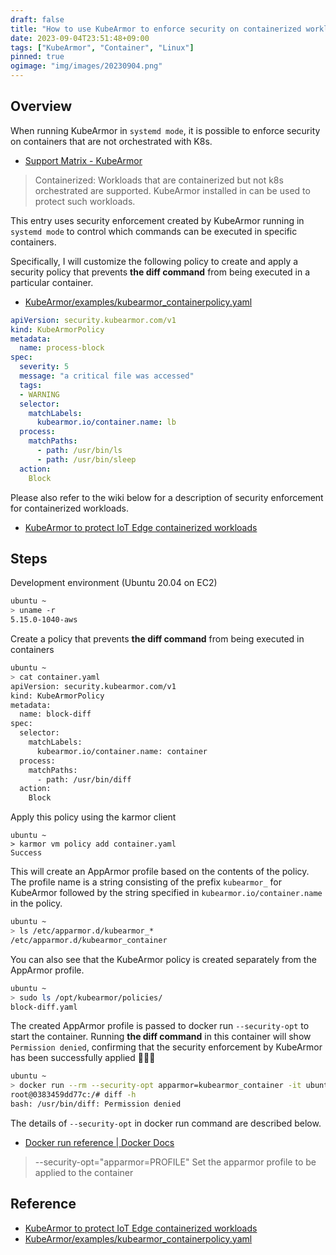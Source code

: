 ```yaml
---
draft: false
title: "How to use KubeArmor to enforce security on containerized workloads"
date: 2023-09-04T23:51:48+09:00
tags: ["KubeArmor", "Container", "Linux"]
pinned: true
ogimage: "img/images/20230904.png"
---
```


## Overview

<!-- KubeArmor を systemd mode で動作させる際、K8s でオーケストレーションされていないコンテナにおけるセキュリティの強制を実施することができます。 -->

When running KubeArmor in `systemd mode`, it is possible to enforce security on containers that are not orchestrated with K8s.

- [Support Matrix - KubeArmor](https://docs.kubearmor.io/kubearmor/quick-links/support_matrix)

> Containerized: Workloads that are containerized but not k8s orchestrated are supported. KubeArmor installed in  can be used to protect such workloads.

<!-- このエントリでは systemd mode で動作させた KubeArmor で作成したセキュリティの強制を使用して特定のコンテナで実行できるコマンドの制御を実施します。

具体的には、このエントリでは下記のポリシーをカスタマイズし、特定のコンテナ内で diff コマンドを実行できないセキュリティポリシーの作成と適用を実施します。 -->

This entry uses security enforcement created by KubeArmor running in `systemd mode` to control which commands can be executed in specific containers.

Specifically, I will customize the following policy to create and apply a security policy that prevents **the diff command** from being executed in a particular container.

- [KubeArmor/examples/kubearmor_containerpolicy.yaml](https://github.com/kubearmor/KubeArmor/blob/main/examples/kubearmor_containerpolicy.yaml)

```yaml
apiVersion: security.kubearmor.com/v1
kind: KubeArmorPolicy
metadata:
  name: process-block
spec:
  severity: 5
  message: "a critical file was accessed"
  tags:
  - WARNING
  selector:
    matchLabels:
      kubearmor.io/container.name: lb
  process:
    matchPaths:
      - path: /usr/bin/ls
      - path: /usr/bin/sleep
  action:
    Block
```

<!-- なお、下記の wiki にコンテナライズされたワークロードにおけるセキュリティの強制に関する記述があるので、併せてご参照ください。 -->

Please also refer to the wiki below for a description of security enforcement for containerized workloads.

- [KubeArmor to protect IoT Edge containerized workloads](https://github.com/kubearmor/KubeArmor/wiki/KubeArmor-to-protect-IoT-Edge-containerized-workloads)

## Steps

Development environment (Ubuntu 20.04 on EC2)

```bash
ubuntu ~
> uname -r
5.15.0-1040-aws
```

<!-- コンテナ内で diff コマンドを実行できないように矯正するポリシーを作成 -->

Create a policy that prevents **the diff command** from being executed in containers

```bash
ubuntu ~
> cat container.yaml
apiVersion: security.kubearmor.com/v1
kind: KubeArmorPolicy
metadata:
  name: block-diff
spec:
  selector:
    matchLabels:
      kubearmor.io/container.name: container
  process:
    matchPaths:
      - path: /usr/bin/diff
  action:
    Block
```

<!-- このポリシー karmor client を使用して適用 -->

Apply this policy using the karmor client

```
ubuntu ~
> karmor vm policy add container.yaml
Success
```

<!-- そうすると、ポリシーの内容に基づいた AppArmor のプロファイルが作成されます。プロファイル名は、KubeArmor の場合は `kubearmor_` の prefix の後に、ポリシーで `kubearmor.io/container.name` に指定した文字列を連結した文字列となります。 -->

This will create an AppArmor profile based on the contents of the policy. The profile name is a string consisting of the prefix `kubearmor_` for KubeArmor followed by the string specified in `kubearmor.io/container.name` in the policy.

```bash
ubuntu ~
> ls /etc/apparmor.d/kubearmor_*
/etc/apparmor.d/kubearmor_container
```

<!-- AppArmor のプロファイルとは別に KubeArmor のポリシーが作成されていることも確認できます。 -->

You can also see that the KubeArmor policy is created separately from the AppArmor profile.

```bash
ubuntu ~
> sudo ls /opt/kubearmor/policies/
block-diff.yaml
```

<!-- こうして作成した AppArmor のプロファイルを docker run の `--security-opt` に引き渡してコンテナを起動します。このコンテナ内で diff コマンドを実行すると `Permission denied` となることから、KubeArmor のよるセキュリティの強制が正常に適用されていることが確認できました。 -->

The created AppArmor profile is passed to docker run `--security-opt` to start the container. Running **the diff command** in this container will show `Permission denied`, confirming that the security enforcement by KubeArmor has been successfully applied 🎉🎉🎉

```bash
ubuntu ~
> docker run --rm --security-opt apparmor=kubearmor_container -it ubuntu bash
root@0383459dd77c:/# diff -h
bash: /usr/bin/diff: Permission denied
```

<!-- なお、docker run コマンドにおける `--security-opt` の詳細は下記に記述があります。 -->

The details of `--security-opt` in docker run command are described below.

- [Docker run reference | Docker Docs](https://docs.docker.com/engine/reference/run/#security-configuration)

> --security-opt="apparmor=PROFILE"	Set the apparmor profile to be applied to the container

## Reference

- [KubeArmor to protect IoT Edge containerized workloads](https://github.com/kubearmor/KubeArmor/wiki/KubeArmor-to-protect-IoT-Edge-containerized-workloads)
- [KubeArmor/examples/kubearmor_containerpolicy.yaml](https://github.com/kubearmor/KubeArmor/blob/main/examples/kubearmor_containerpolicy.yaml)
